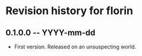 # Revision history for florin

## 0.1.0.0 -- YYYY-mm-dd

* First version. Released on an unsuspecting world.
